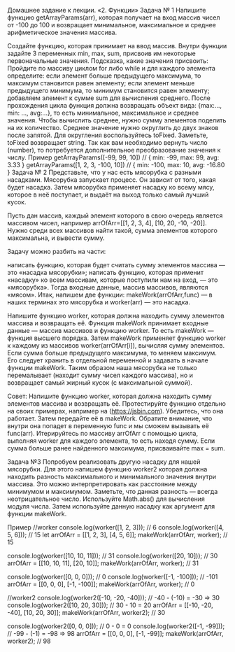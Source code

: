 Домашнее задание к лекции. «2. Функции»
Задача № 1
Напишите функцию getArrayParams(arr), которая получает на вход массив чисел от -100 до 100 и возвращает минимальное, максимальное и среднее арифметическое значения массива.

Создайте функцию, которая принимает на ввод массив.
Внутри функции задайте 3 переменных min, max, sum, присвоив им некоторые первоначальные значения.
Подсказка, какие значения присвоить:
Пройдите по массиву циклом for либо while и для каждого элемента определите:
если элемент больше предыдущего максимума, то максимум становится равен элементу;
если элемент меньше предыдущего минимума, то минимум становится равен элементу;
добавляем элемент к сумме sum для вычисления среднего.
После прохождения цикла функция должна возвращать объект вида: {max:..., min: ..., avg:...}, то есть минимальное, максимальное и среднее значения. Чтобы вычислить среднее, нужно сумму элементов поделить на их количество. Среднее значение нужно округлить до двух знаков после запятой. Для округления воспользуйтесь toFixed. Заметьте, toFixed возвращает string. Так как вам необходимо вернуть число (number), то потребуется дополнительное преобразование значения к числу.
Пример
getArrayParams([-99, 99, 10]) // { min: -99, max: 99, avg: 3.33 }
getArrayParams([1, 2, 3, -100, 10])  // { min: -100, max: 10, avg: -16.80 }
Задача № 2
Представьте, что у нас есть мясорубка с разными насадками. Мясорубка запускает процесс. Он зависит от того, какая будет насадка. Затем мясорубка применяет насадку ко всему мясу, которое в неё поступает, и выдаёт на выход только самый лучший кусок.

Пусть дан массив, каждый элемент которого в свою очередь является массивом чисел, например arrOfArr=[[1, 2, 3, 4], [10, 20, -10, -20]]. Нужно среди всех массивов найти такой, сумма элементов которого максимальна, и вывести сумму.

Задачу можно разбить на части:

написать функцию, которая будет считать сумму элементов массива — это «насадка мясорубки»;
написать функцию, которая применит «насадку» ко всем массивам, которые поступили нам на вход, — это «мясорубка». Тогда входные данные, массив массивов, являются «мясом».
Итак, напишем две функции: makeWork(arrOfArr,func) — в наших терминах это мясорубка и worker(arr) — это насадка.

Напишите функцию worker, которая должна находить сумму элементов массива и возвращать её.
Функция makeWork принимает входные данные — массив массивов и функцию worker. То есть makeWork — функция высшего порядка.
Затем makeWork применяет функцию worker к каждому из массивов worker(arrOfArr[i]), вычисляя сумму элементов.
Если сумма больше предыдущего максимума, то меняем максимум. Его следует хранить в отдельной переменной и задавать в начале функции makeWork.
Таким образом наша мясорубка не только перемалывает (находит сумму чисел каждого массива), но и возвращает самый жирный кусок (с максимальной суммой).

Совет: Напишите функцию worker, которая должна находить сумму элементов массива и возвращать её. Протестируйте функцию отдельно на своих примерах, например на (https://jsbin.com). Убедитесь, что она работает. Затем передайте её в makeWork. Обратите внимание, что внутри она попадет в переменную func и мы сможем вызывать её func(arr). Итерируйтесь по массиву arrOfArr с помощью цикла, выполняя worker для каждого элемента, то есть находя сумму. Если сумма больше ранее найденного максимума, присваивайте max = sum.

Задача №3
Попробуем реализовать другую насадку для нашей мясорубки. Для этого напишем функцию worker2 которая должна находить разность максимального и минимального значения внутри массива. Это можно интерпретировать как расстояние между минимумом и максимумом. Заметьте, что данная разность — всегда неотрицательное число. Используйте Math.abs() для вычисления модуля числа. Затем используйте данную насадку как аргумент для функции makeWork.

Пример
//worker
console.log(worker([1, 2, 3])); // 6
console.log(worker([4, 5, 6])); // 15
let arrOfArr = [[1, 2, 3], [4, 5, 6]];
makeWork(arrOfArr, worker); // 15

console.log(worker([10, 10, 11])); // 31
console.log(worker([20, 10])); // 30
arrOfArr = [[10, 10, 11], [20, 10]];
makeWork(arrOfArr, worker); // 31

console.log(worker([0, 0, 0])); // 0
console.log(worker([-1, -100])); // -101
arrOfArr = [[0, 0, 0], [-1, -100]];
makeWork(arrOfArr, worker); // 0

//worker2
console.log(worker2([-10, -20, -40])); // -40 - (-10) = -30 => 30
console.log(worker2([10, 20, 30])); // 30 - 10 = 20
arrOfArr = [[-10, -20, -40], [10, 20, 30]];
makeWork(arrOfArr, worker2); // 30

console.log(worker2([0, 0, 0])); // 0 - 0 = 0
console.log(worker2([-1, -99])); // -99 - (-1) = -98 => 98
arrOfArr = [[0, 0, 0], [-1, -99]];
makeWork(arrOfArr, worker2); // 98
